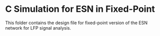 # C Simulation for ESN in Fixed-Point

This folder contains the design file for fixed-point version of the ESN network for LFP signal analysis.
